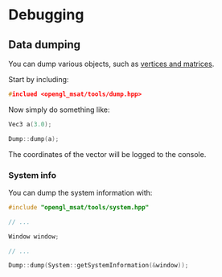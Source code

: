 # Debugging

## Data dumping

You can dump various objects, such as [vertices and matrices](/getting-started/vertices-matrices).

Start by including:
````c++
#inclued <opengl_msat/tools/dump.hpp>
````

Now simply do something like:

````c++
Vec3 a(3.0);

Dump::dump(a);
````

The coordinates of the vector will be logged to the console.

### System info
You can dump the system information with:

````c++
#include "opengl_msat/tools/system.hpp"

// ...

Window window;

// ...

Dump::dump(System::getSystemInformation(&window));
````